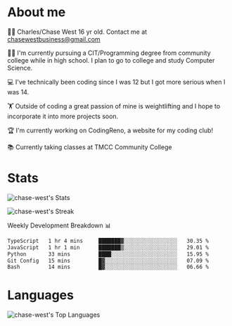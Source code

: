 # About me
🙋‍♂️ Charles/Chase West 16 yr old. Contact me at chasewestbusiness@gmail.com

👨‍🎓 I'm currently pursuing a CIT/Programming degree from community college
while in high school. I plan to go to college and study Computer Science. 

💻 I've technically been coding since I was 12 but
I got more serious when I was 14. 

🏋️ Outside of coding a great passion of mine is weightlifting
and I hope to incorporate it into more projects soon.

🏆 I'm currently working on CodingReno, a website for my coding club! 

📚 Currently taking classes at TMCC Community College 

# Stats 

![chase-west's Stats](https://github-readme-stats.vercel.app/api?username=chase-west&theme=prussian&show_icons=true&hide_border=false&count_private=true)


![chase-west's Streak](https://github-readme-streak-stats.herokuapp.com/?user=chase-west&theme=prussian&hide_border=false)

Weekly Development Breakdown 📊
<!--START_SECTION:waka-->

```txt
TypeScript   1 hr 4 mins     ███████▓░░░░░░░░░░░░░░░░░   30.35 %
JavaScript   1 hr 1 min      ███████▒░░░░░░░░░░░░░░░░░   29.01 %
Python       33 mins         ████░░░░░░░░░░░░░░░░░░░░░   15.95 %
Git Config   15 mins         █▓░░░░░░░░░░░░░░░░░░░░░░░   07.09 %
Bash         14 mins         █▓░░░░░░░░░░░░░░░░░░░░░░░   06.66 %
```

<!--END_SECTION:waka-->


# Languages 
![chase-west's Top Languages](https://github-readme-stats.vercel.app/api/top-langs/?username=chase-west&theme=prussian&show_icons=true&hide_border=false&layout=compact)


